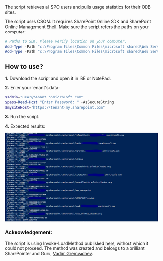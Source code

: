 The script retrieves all SPO users and pulls usage statistics for their ODB sites.

 

The script uses CSOM. It requires SharePoint Online SDK and SharePoint Online Management Shell. Make sure the script refers the paths on your computer:

 

```PowerShell
# Paths to SDK. Please verify location on your computer. 
Add-Type -Path "c:\Program Files\Common Files\microsoft shared\Web Server Extensions\16\ISAPI\Microsoft.SharePoint.Client.dll"  
Add-Type -Path "c:\Program Files\Common Files\microsoft shared\Web Server Extensions\16\ISAPI\Microsoft.SharePoint.Client.Runtime.dll" 
 ```
 

 

## How to use?
**1.** Download the script and open it in ISE or NotePad.

**2.** Enter your tenant's data:

 

```PowerShell
$admin="user@tenant.onmicrosoft.com" 
$pass=Read-Host "Enter Password: " -AsSecureString 
$mysiteHost="https://tenant-my.sharepoint.com"
``` 
 

**3.** Run the script.

**4.** Expected results:

<img src="../Create OneDrive for Business usage report for all users/WithCSOM.PNG">

### Acknowledgement:

The script is using Invoke-LoadMethod published [here](https://sharepoint.stackexchange.com/questions/126221/spo-retrieve-hasuniqueroleassignements-property-using-powershell), without which it could not proceed. The method was created and belongs to a brilliant SharePointer and Guru, [Vadim Gremyachev](https://sharepoint.stackexchange.com/users/10610/vadim-gremyachev).
